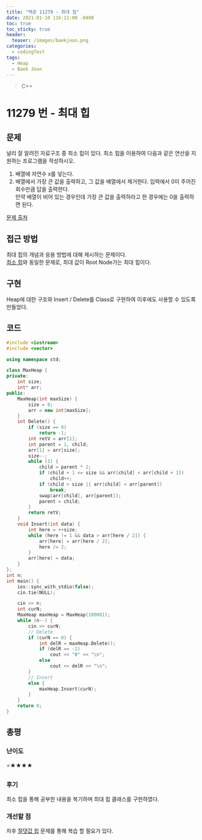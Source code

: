 ```yaml
---
title: "백준 11279 - 최대 힙"
date: 2021-01-10 116:11:00 -0400
toc: true
toc_sticky: true
header:
  teaser: /images/baekjoon.png
categories: 
  - codingTest
tags:
  - Heap
  - Baek Joon
---
```


> C++

11279 번 - 최대 힙
=============
 
## 문제
널리 잘 알려진 자료구조 중 최소 힙이 있다. 최소 힙을 이용하여 다음과 같은 연산을 지원하는 프로그램을 작성하시오.  
1. 배열에 자연수 x를 넣는다.
2. 배열에서 가장 큰 값을 출력하고, 그 값을 배열에서 제거한다.
입력에서 0이 주어진 회수만큼 답을 출력한다.  
만약 배열이 비어 있는 경우인데 가장 큰 값을 출력하라고 한 경우에는 0을 출력하면 된다.  

[문제 출처](https://www.acmicpc.net/problem/11279)

## 접근 방법
최대 힙의 개념과 응용 방법에 대해 제시하는 문제이다.  
[최소 힙](https://taxol1203.github.io/codingtest/bj-%EC%B5%9C%EC%86%8C-%ED%9E%99/)와 동일한 문제로, 최대 값이 Root Node가는 최대 힙이다.  
## 구현
Heap에 대한 구조와 Insert / Delete를 Class로 구현하여 이후에도 사용할 수 있도록 만들었다.  

## 코드
```c++
#include <iostream>
#include <vector>

using namespace std;

class MaxHeap {
private:
	int size;
	int* arr;
public:
	MaxHeap(int maxSize) {
		size = 0;
		arr = new int[maxSize];
	}
	int Delete() {
		if (size == 0)
			return -1;
		int retV = arr[1];
		int parent = 1, child;
		arr[1] = arr[size];
		size--;
		while (1) {
			child = parent * 2;
			if (child + 1 <= size && arr[child] < arr[child + 1])
				child++;
			if (child > size || arr[child] < arr[parent])
				break;
			swap(arr[child], arr[parent]);
			parent = child;
		}
		return retV;
	}
	void Insert(int data) {
		int here = ++size;
		while (here != 1 && data > arr[here / 2]) {
			arr[here] = arr[here / 2];
			here /= 2;
		}
		arr[here] = data;
	}
};
int n;
int main() {
	ios::sync_with_stdio(false);
	cin.tie(NULL);

	cin >> n;
	int curN;
	MaxHeap maxHeap = MaxHeap(100001);
	while (n--) {
		cin >> curN;
		// Delete
		if (curN == 0) {
			int delR = maxHeap.Delete();
			if (delR == -1)
				cout << "0" << "\n";
			else
				cout << delR << "\n";
		}
		// Insert
		else {
			maxHeap.Insert(curN);
		}
	}
	return 0;
}
```
## 총평
### 난이도
⭐★★★★
### 후기
최소 힙을 통해 공부한 내용을 복기하며 최대 힙 클래스를 구현하였다.  

### 개선할 점
차후 [절댓값 힙](https://www.acmicpc.net/problem/11286) 문제를 통해 복습 할 필요가 있다.  